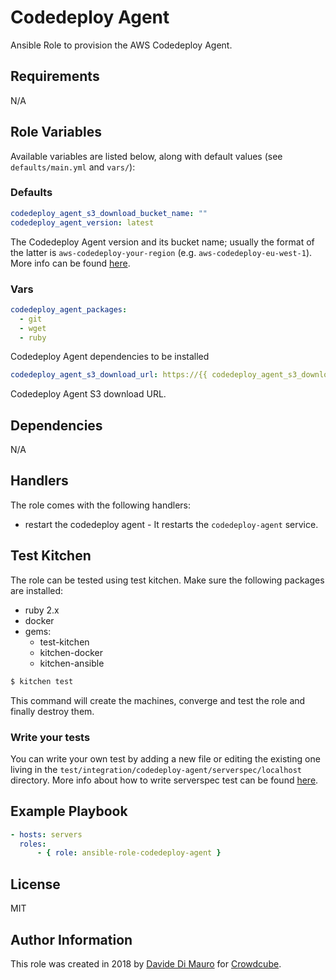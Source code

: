 # Codedeploy Agent

Ansible Role to provision the AWS Codedeploy Agent.

## Requirements

N/A

## Role Variables

Available variables are listed below, along with default values (see `defaults/main.yml` and `vars/`):

### Defaults

```yml
codedeploy_agent_s3_download_bucket_name: ""
codedeploy_agent_version: latest
```

The Codedeploy Agent version and its bucket name; usually the format of the latter is `aws-codedeploy-your-region` (e.g. `aws-codedeploy-eu-west-1`). More info can be found [here](https://docs.aws.amazon.com/codedeploy/latest/userguide/resource-kit.html#resource-kit-bucket-names).

### Vars

```yml
codedeploy_agent_packages:
  - git
  - wget
  - ruby
```

Codedeploy Agent dependencies to be installed

```yml
codedeploy_agent_s3_download_url: https://{{ codedeploy_agent_s3_download_bucket_name }}.s3.amazonaws.com/{{ codedeploy_agent_version }}/install
```

Codedeploy Agent S3 download URL.

## Dependencies

N/A

## Handlers

The role comes with the following handlers:

*   restart the codedeploy agent - It restarts the `codedeploy-agent` service.

## Test Kitchen

The role can be tested using test kitchen. Make sure the following packages are installed:

*   ruby 2.x
*   docker
*   gems:
    *   test-kitchen
    *   kitchen-docker
    *   kitchen-ansible

```bash
$ kitchen test
```

This command will create the machines, converge and test the role and finally destroy them.

### Write your tests

You can write your own test by adding a new file or editing the existing one living in the `test/integration/codedeploy-agent/serverspec/localhost` directory. More info about how to write serverspec test can be found [here](http://serverspec.org/).

## Example Playbook

```yml
- hosts: servers
  roles:
      - { role: ansible-role-codedeploy-agent }
```

## License

MIT

## Author Information

This role was created in 2018 by [Davide Di Mauro](https://github.com/darkraiden) for [Crowdcube](https://crowdcube.com).
